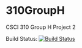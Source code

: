 # 310GroupH
CSCI 310 Group H Project 2

Build Status:
[![Build Status](https://travis-ci.com/medvidov2786/CS310GroupHOfficial.png)](https://travis-ci.com/medvidov2786/CS310GroupHOfficial)